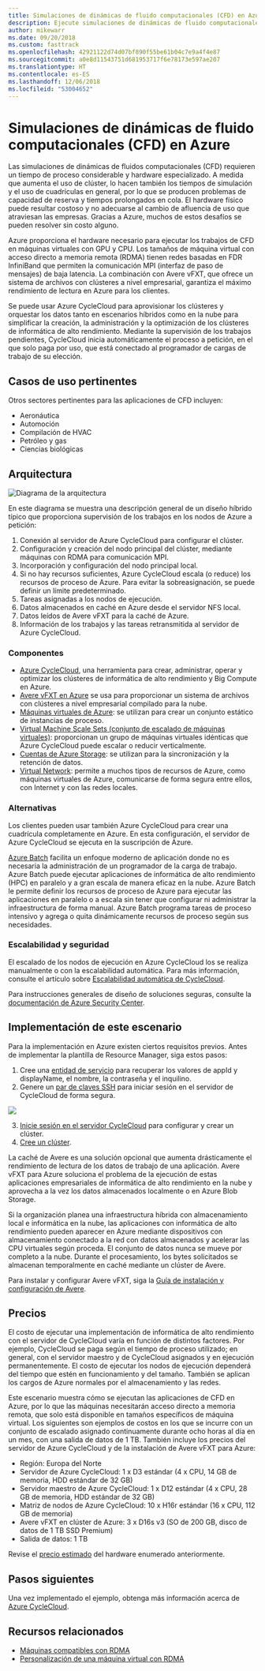 ```yaml
---
title: Simulaciones de dinámicas de fluido computacionales (CFD) en Azure
description: Ejecute simulaciones de dinámicas de fluido computacionales (CFD) en Azure.
author: mikewarr
ms.date: 09/20/2018
ms.custom: fasttrack
ms.openlocfilehash: 42921122d74d07bf890f55be61b04c7e9a4f4e87
ms.sourcegitcommit: a0e8d11543751d681953717f6e78173e597ae207
ms.translationtype: HT
ms.contentlocale: es-ES
ms.lasthandoff: 12/06/2018
ms.locfileid: "53004652"
---
```

# <a name="running-computational-fluid-dynamics-cfd-simulations-on-azure"></a>Simulaciones de dinámicas de fluido computacionales (CFD) en Azure

Las simulaciones de dinámicas de fluidos computacionales (CFD) requieren un tiempo de proceso considerable y hardware especializado. A medida que aumenta el uso de clúster, lo hacen también los tiempos de simulación y el uso de cuadrículas en general, por lo que se producen problemas de capacidad de reserva y tiempos prolongados en cola. El hardware físico puede resultar costoso y no adecuarse al cambio de afluencia de uso que atraviesan las empresas. Gracias a Azure, muchos de estos desafíos se pueden resolver sin costo alguno.

Azure proporciona el hardware necesario para ejecutar los trabajos de CFD en máquinas virtuales con GPU y CPU. Los tamaños de máquina virtual con acceso directo a memoria remota (RDMA) tienen redes basadas en FDR InfiniBand que permiten la comunicación MPI (interfaz de paso de mensajes) de baja latencia. La combinación con Avere vFXT, que ofrece un sistema de archivos con clústeres a nivel empresarial, garantiza el máximo rendimiento de lectura en Azure para los clientes.

Se puede usar Azure CycleCloud para aprovisionar los clústeres y orquestar los datos tanto en escenarios híbridos como en la nube para simplificar la creación, la administración y la optimización de los clústeres de informática de alto rendimiento. Mediante la supervisión de los trabajos pendientes, CycleCloud inicia automáticamente el proceso a petición, en el que solo paga por uso, que está conectado al programador de cargas de trabajo de su elección.

## <a name="relevant-use-cases"></a>Casos de uso pertinentes

Otros sectores pertinentes para las aplicaciones de CFD incluyen:

* Aeronáutica
* Automoción
* Compilación de HVAC
* Petróleo y gas
* Ciencias biológicas

## <a name="architecture"></a>Arquitectura

![Diagrama de la arquitectura][architecture]

En este diagrama se muestra una descripción general de un diseño híbrido típico que proporciona supervisión de los trabajos en los nodos de Azure a petición:

1. Conexión al servidor de Azure CycleCloud para configurar el clúster.
2. Configuración y creación del nodo principal del clúster, mediante máquinas con RDMA para comunicación MPI.
3. Incorporación y configuración del nodo principal local.
4. Si no hay recursos suficientes, Azure CycleCloud escala (o reduce) los recursos de proceso de Azure. Para evitar la sobreasignación, se puede definir un límite predeterminado.
5. Tareas asignadas a los nodos de ejecución.
6. Datos almacenados en caché en Azure desde el servidor NFS local.
7. Datos leídos de Avere vFXT para la caché de Azure.
8. Información de los trabajos y las tareas retransmitida al servidor de Azure CycleCloud.

### <a name="components"></a>Componentes

* [Azure CycleCloud][cyclecloud], una herramienta para crear, administrar, operar y optimizar los clústeres de informática de alto rendimiento y Big Compute en Azure.
* [Avere vFXT en Azure][avere] se usa para proporcionar un sistema de archivos con clústeres a nivel empresarial compilado para la nube.
* [Máquinas virtuales de Azure][vms]: se utilizan para crear un conjunto estático de instancias de proceso.
* [Virtual Machine Scale Sets (conjunto de escalado de máquinas virtuales)][vmss]: proporcionan un grupo de máquinas virtuales idénticas que Azure CycleCloud puede escalar o reducir verticalmente.
* [Cuentas de Azure Storage](/azure/storage/common/storage-introduction): se utilizan para la sincronización y la retención de datos.
* [Virtual Network](/azure/virtual-network/virtual-networks-overview): permite a muchos tipos de recursos de Azure, como máquinas virtuales de Azure, comunicarse de forma segura entre ellos, con Internet y con las redes locales.

### <a name="alternatives"></a>Alternativas

Los clientes pueden usar también Azure CycleCloud para crear una cuadrícula completamente en Azure. En esta configuración, el servidor de Azure CycleCloud se ejecuta en la suscripción de Azure.

[Azure Batch][batch] facilita un enfoque moderno de aplicación donde no es necesaria la administración de un programador de la carga de trabajo. Azure Batch puede ejecutar aplicaciones de informática de alto rendimiento (HPC) en paralelo y a gran escala de manera eficaz en la nube. Azure Batch le permite definir los recursos de proceso de Azure para ejecutar las aplicaciones en paralelo o a escala sin tener que configurar ni administrar la infraestructura de forma manual. Azure Batch programa tareas de proceso intensivo y agrega o quita dinámicamente recursos de proceso según sus necesidades.

### <a name="scalability-and-security"></a>Escalabilidad y seguridad

El escalado de los nodos de ejecución en Azure CycleCloud los se realiza manualmente o con la escalabilidad automática. Para más información, consulte el artículo sobre [Escalabilidad automática de CycleCloud][cycle-scale].

Para instrucciones generales de diseño de soluciones seguras, consulte la [documentación de Azure Security Center][security].

## <a name="deploy-this-scenario"></a>Implementación de este escenario

Para la implementación en Azure existen ciertos requisitos previos. Antes de implementar la plantilla de Resource Manager, siga estos pasos:
1. Cree una [entidad de servicio][cycle-svcprin] para recuperar los valores de appId y displayName, el nombre, la contraseña y el inquilino.
2. Genere un [par de claves SSH][cycle-ssh] para iniciar sesión en el servidor de CycleCloud de forma segura.

<a href="https://portal.azure.com/#create/Microsoft.Template/uri/https%3A%2F%2Fraw.githubusercontent.com%2FCycleCloudCommunity%2Fcyclecloud_arm%2Fmaster%2Fazuredeploy.json" target="_blank">
    <img src="https://azuredeploy.net/deploybutton.png"/>
</a>

3. [Inicie sesión en el servidor CycleCloud][cycle-login] para configurar y crear un clúster.
4. [Cree un clúster][cycle-create].

La caché de Avere es una solución opcional que aumenta drásticamente el rendimiento de lectura de los datos de trabajo de una aplicación. Avere vFXT para Azure soluciona el problema de la ejecución de estas aplicaciones empresariales de informática de alto rendimiento en la nube y aprovecha a la vez los datos almacenados localmente o en Azure Blob Storage.

Si la organización planea una infraestructura híbrida con almacenamiento local e informática en la nube, las aplicaciones con informática de alto rendimiento pueden aparecer en Azure mediante dispositivos con almacenamiento conectado a la red con datos almacenados y acelerar las CPU virtuales según proceda. El conjunto de datos nunca se mueve por completo a la nube. Durante el procesamiento, los bytes solicitados se almacenan temporalmente en caché mediante un clúster de Avere.

Para instalar y configurar Avere vFXT, siga la [Guía de instalación y configuración de Avere][avere].

## <a name="pricing"></a>Precios

El costo de ejecutar una implementación de informática de alto rendimiento con el servidor de CycleCloud varía en función de distintos factores. Por ejemplo, CycleCloud se paga según el tiempo de proceso utilizado; en general, con el servidor maestro y de CycleCloud asignados y en ejecución permanentemente. El costo de ejecutar los nodos de ejecución dependerá del tiempo que estén en funcionamiento y del tamaño. También se aplican los cargos de Azure normales por el almacenamiento y las redes.

Este escenario muestra cómo se ejecutan las aplicaciones de CFD en Azure, por lo que las máquinas necesitarán acceso directo a memoria remota, que solo está disponible en tamaños específicos de máquina virtual. Los siguientes son ejemplos de costos en los que se incurre con un conjunto de escalado asignado continuamente durante ocho horas al día en un mes, con una salida de datos de 1 TB. También incluye los precios del servidor de Azure CycleCloud y de la instalación de Avere vFXT para Azure:

* Región: Europa del Norte
* Servidor de Azure CycleCloud: 1 x D3 estándar (4 x CPU, 14 GB de memoria, HDD estándar de 32 GB)
* Servidor maestro de Azure CycleCloud: 1 x D12 estándar (4 x CPU, 28 GB de memoria, HDD estándar de 32 GB)
* Matriz de nodos de Azure CycleCloud: 10 x H16r estándar (16 x CPU, 112 GB de memoria)
* Avere vFXT en clúster de Azure: 3 x D16s v3 (SO de 200 GB, disco de datos de 1 TB SSD Premium)
* Salida de datos: 1 TB

Revise el [precio estimado][pricing] del hardware enumerado anteriormente.

## <a name="next-steps"></a>Pasos siguientes

Una vez implementado el ejemplo, obtenga más información acerca de [Azure CycleCloud][cyclecloud].

## <a name="related-resources"></a>Recursos relacionados

* [Máquinas compatibles con RDMA][rdma]
* [Personalización de una máquina virtual con RDMA][rdma-custom]

<!-- links -->
[architecture]: ./media/architecture-hpc-cfd.png
[calculator]: https://azure.com/e/
[availability]: /azure/architecture/checklist/availability
[resource-groups]: /azure/azure-resource-manager/resource-group-overview
[resiliency]: /azure/architecture/resiliency/
[security]: /azure/security/
[scalability]: /azure/architecture/checklist/scalability
[vmss]: /azure/virtual-machine-scale-sets/overview
[cyclecloud]: /azure/cyclecloud/
[rdma]: /azure/virtual-machines/windows/sizes-hpc#rdma-capable-instances
[gpu]: /azure/virtual-machines/windows/sizes-gpu
[hpcsizes]: /azure/virtual-machines/windows/sizes-hpc
[vms]: /azure/virtual-machines/
[low-pri]: /azure/virtual-machine-scale-sets/virtual-machine-scale-sets-use-low-priority
[batch]: /azure/batch/
[avere]: https://github.com/Azure/Avere/blob/master/README.md
[cycle-prereq]: /azure/cyclecloud/quickstart-install-cyclecloud#prerequisites
[cycle-svcprin]: /azure/cyclecloud/quickstart-install-cyclecloud#service-principal
[cycle-ssh]: /azure/cyclecloud/quickstart-install-cyclecloud#ssh-keypair
[cycle-login]: /azure/cyclecloud/quickstart-install-cyclecloud#log-into-the-cyclecloud-application-server
[cycle-create]: /azure/cyclecloud/quickstart-create-and-run-cluster
[rdma]: /azure/virtual-machines/windows/sizes-hpc#rdma-capable-instances
[rdma-custom]: /azure/virtual-machines/linux/classic/rdma-cluster#customize-the-vm
[pricing]: https://azure.com/e/53030a04a2ab47a289156e2377a4247a
[cycle-scale]: /azure/cyclecloud/autoscale
